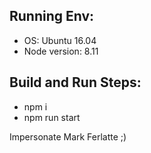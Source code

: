 ## Running Env:

* OS: Ubuntu 16.04
* Node version: 8.11

## Build and Run Steps:
* npm i
* npm run start



Impersonate Mark Ferlatte ;) 
